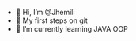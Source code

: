 - 👋 Hi, I’m @Jhemili
- 🌱 My first steps on git
- 🌱 I’m currently learning JAVA OOP

<!---
Jhemili/Jhemili is a ✨ special ✨ repository because its `README.md` (this file) appears on your GitHub profile.
You can click the Preview link to take a look at your changes.
--->
